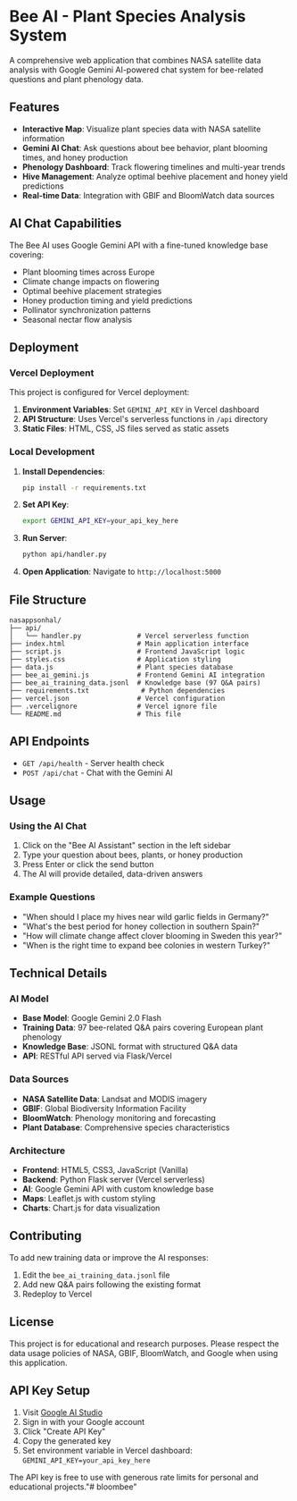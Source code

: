 # Bee AI - Plant Species Analysis System

A comprehensive web application that combines NASA satellite data analysis with Google Gemini AI-powered chat system for bee-related questions and plant phenology data.

## Features

- **Interactive Map**: Visualize plant species data with NASA satellite information
- **Gemini AI Chat**: Ask questions about bee behavior, plant blooming times, and honey production
- **Phenology Dashboard**: Track flowering timelines and multi-year trends
- **Hive Management**: Analyze optimal beehive placement and honey yield predictions
- **Real-time Data**: Integration with GBIF and BloomWatch data sources

## AI Chat Capabilities

The Bee AI uses Google Gemini API with a fine-tuned knowledge base covering:
- Plant blooming times across Europe
- Climate change impacts on flowering
- Optimal beehive placement strategies
- Honey production timing and yield predictions
- Pollinator synchronization patterns
- Seasonal nectar flow analysis

## Deployment

### Vercel Deployment

This project is configured for Vercel deployment:

1. **Environment Variables**: Set `GEMINI_API_KEY` in Vercel dashboard
2. **API Structure**: Uses Vercel's serverless functions in `/api` directory
3. **Static Files**: HTML, CSS, JS files served as static assets

### Local Development

1. **Install Dependencies**:
   ```bash
   pip install -r requirements.txt
   ```

2. **Set API Key**:
   ```bash
   export GEMINI_API_KEY=your_api_key_here
   ```

3. **Run Server**:
   ```bash
   python api/handler.py
   ```

4. **Open Application**: Navigate to `http://localhost:5000`

## File Structure

```
nasappsonhal/
├── api/
│   └── handler.py              # Vercel serverless function
├── index.html                  # Main application interface
├── script.js                   # Frontend JavaScript logic
├── styles.css                  # Application styling
├── data.js                     # Plant species database
├── bee_ai_gemini.js            # Frontend Gemini AI integration
├── bee_ai_training_data.jsonl  # Knowledge base (97 Q&A pairs)
├── requirements.txt             # Python dependencies
├── vercel.json                 # Vercel configuration
├── .vercelignore               # Vercel ignore file
└── README.md                   # This file
```

## API Endpoints

- `GET /api/health` - Server health check
- `POST /api/chat` - Chat with the Gemini AI

## Usage

### Using the AI Chat
1. Click on the "Bee AI Assistant" section in the left sidebar
2. Type your question about bees, plants, or honey production
3. Press Enter or click the send button
4. The AI will provide detailed, data-driven answers

### Example Questions
- "When should I place my hives near wild garlic fields in Germany?"
- "What's the best period for honey collection in southern Spain?"
- "How will climate change affect clover blooming in Sweden this year?"
- "When is the right time to expand bee colonies in western Turkey?"

## Technical Details

### AI Model
- **Base Model**: Google Gemini 2.0 Flash
- **Training Data**: 97 bee-related Q&A pairs covering European plant phenology
- **Knowledge Base**: JSONL format with structured Q&A data
- **API**: RESTful API served via Flask/Vercel

### Data Sources
- **NASA Satellite Data**: Landsat and MODIS imagery
- **GBIF**: Global Biodiversity Information Facility
- **BloomWatch**: Phenology monitoring and forecasting
- **Plant Database**: Comprehensive species characteristics

### Architecture
- **Frontend**: HTML5, CSS3, JavaScript (Vanilla)
- **Backend**: Python Flask server (Vercel serverless)
- **AI**: Google Gemini API with custom knowledge base
- **Maps**: Leaflet.js with custom styling
- **Charts**: Chart.js for data visualization

## Contributing

To add new training data or improve the AI responses:

1. Edit the `bee_ai_training_data.jsonl` file
2. Add new Q&A pairs following the existing format
3. Redeploy to Vercel

## License

This project is for educational and research purposes. Please respect the data usage policies of NASA, GBIF, BloomWatch, and Google when using this application.

## API Key Setup

1. Visit [Google AI Studio](https://makersuite.google.com/app/apikey)
2. Sign in with your Google account
3. Click "Create API Key"
4. Copy the generated key
5. Set environment variable in Vercel dashboard: `GEMINI_API_KEY=your_api_key_here`

The API key is free to use with generous rate limits for personal and educational projects."# bloombee" 
